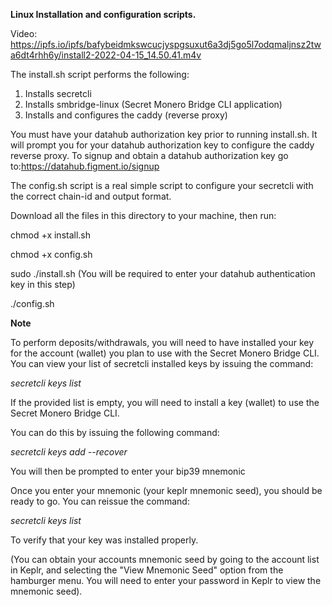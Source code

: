 **Linux Installation and configuration scripts.**

Video:
https://ipfs.io/ipfs/bafybeidmkswcucjyspgsuxut6a3dj5go5l7odqmaljnsz2twa6dt4rhh6y/install2-2022-04-15_14.50.41.m4v

The install.sh script performs the following:

1. Installs secretcli
2. Installs smbridge-linux (Secret Monero Bridge CLI application)
3. Installs and configures the caddy (reverse proxy)

You must have your datahub authorization key prior to running install.sh. It will prompt you for your datahub authorization key
to configure the caddy reverse proxy. To signup and obtain a datahub authorization key go to:https://datahub.figment.io/signup

The config.sh script is a real simple script to configure your secretcli with the correct chain-id and output format.

Download all the files in this directory to your machine, then run:

chmod +x install.sh

chmod +x config.sh

sudo ./install.sh (You will be required to enter your datahub authentication key in this step)

./config.sh

**Note**

To perform deposits/withdrawals, you will need to have installed your key for the account (wallet) you plan to use with the Secret Monero Bridge CLI.
You can view your list of secretcli installed keys by issuing the command:

*secretcli keys list*

If the provided list is empty, you will need to install a key (wallet) to use the Secret Monero Bridge CLI.

You can do this by issuing the following command:

*secretcli keys add --recover <key-alias>*

You will then be prompted to enter your bip39 mnemonic

Once you enter your mnemonic (your keplr mnemonic seed), you should be ready to go. You can reissue the command:
  
  *secretcli keys list*
  
To verify that your key was installed properly.
  

(You can obtain your accounts mnemonic seed by going to the account list in Keplr, and selecting the "View Mnemonic Seed" option from the hamburger menu. You will need to enter your password in Keplr to view the mnemonic seed).
